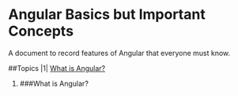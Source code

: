 # Angular Basics but Important Concepts

A document to record features of Angular that everyone must know.

##Topics
|1| [What is Angular?](#what-is-angular)

 
1. ###What is Angular?
